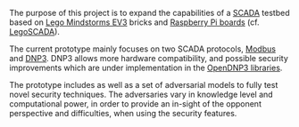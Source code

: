 The purpose of this project is to expand the capabilities of a [SCADA](http://en.wikipedia.org/wiki/SCADA)
testbed based on [Lego Mindstorms EV3](http://en.wikipedia.org/wiki/Lego_Mindstorms_EV3) bricks and [Raspberry Pi boards](https://en.wikipedia.org/wiki/Raspberry_Pi) (cf. [LegoSCADA](http://www-public.tem-tsp.eu/~garcia_a/web/prototypes/legoscada/)).

The current prototype mainly focuses on two SCADA protocols, [Modbus](http://en.wikipedia.org/wiki/Modbus) and [DNP3](http://en.wikipedia.org/wiki/DNP3). DNP3 allows more hardware compatibility, and possible security improvements which are under implementation in the [OpenDNP3 libraries](https://www.automatak.com/opendnp3/).

The prototype includes as well as a set of adversarial models to fully test novel security techniques. The adversaries vary in knowledge level and computational power, in order to provide an in-sight of the opponent perspective and difficulties, when using the security
features.
